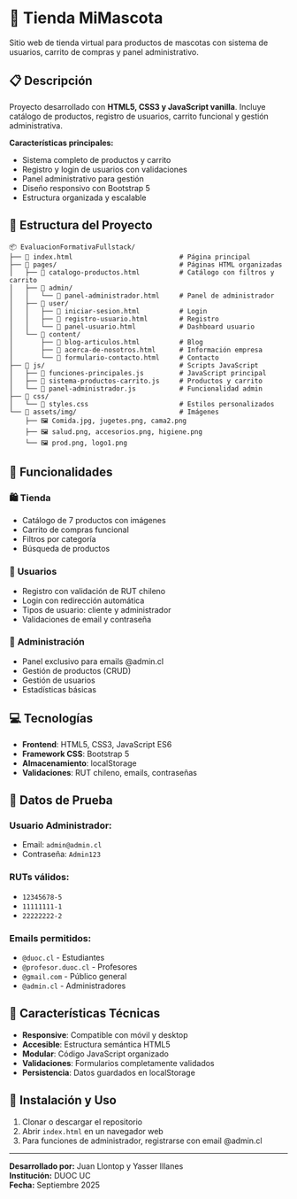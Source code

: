 # 🐾 Tienda MiMascota

Sitio web de tienda virtual para productos de mascotas con sistema de usuarios, carrito de compras y panel administrativo.

## 📋 Descripción

Proyecto desarrollado con **HTML5, CSS3 y JavaScript vanilla**. Incluye catálogo de productos, registro de usuarios, carrito funcional y gestión administrativa.

**Características principales:**
- Sistema completo de productos y carrito
- Registro y login de usuarios con validaciones
- Panel administrativo para gestión
- Diseño responsivo con Bootstrap 5
- Estructura organizada y escalable

## 📁 Estructura del Proyecto

```
📦 EvaluacionFormativaFullstack/
├── 📄 index.html                           # Página principal
├── 📁 pages/                               # Páginas HTML organizadas
│   ├── 📄 catalogo-productos.html          # Catálogo con filtros y carrito
│   ├── 📁 admin/
│   │   └── 📄 panel-administrador.html     # Panel de administrador
│   ├── 📁 user/
│   │   ├── 📄 iniciar-sesion.html          # Login
│   │   ├── 📄 registro-usuario.html        # Registro
│   │   └── 📄 panel-usuario.html           # Dashboard usuario
│   └── 📁 content/
│       ├── 📄 blog-articulos.html          # Blog
│       ├── 📄 acerca-de-nosotros.html      # Información empresa
│       └── 📄 formulario-contacto.html     # Contacto
├── 📁 js/                                  # Scripts JavaScript
│   ├── 📄 funciones-principales.js         # JavaScript principal
│   ├── 📄 sistema-productos-carrito.js     # Productos y carrito
│   └── 📄 panel-administrador.js           # Funcionalidad admin
├── 📁 css/
│   └── 📄 styles.css                       # Estilos personalizados
└── 📁 assets/img/                          # Imágenes
    ├── 🖼️ Comida.jpg, jugetes.png, cama2.png
    ├── 🖼️ salud.png, accesorios.png, higiene.png
    └── 🖼️ prod.png, logo1.png
```

## 🚀 Funcionalidades

### 🛍️ **Tienda**
- Catálogo de 7 productos con imágenes
- Carrito de compras funcional
- Filtros por categoría
- Búsqueda de productos

### 👤 **Usuarios**
- Registro con validación de RUT chileno
- Login con redirección automática
- Tipos de usuario: cliente y administrador
- Validaciones de email y contraseña

### 🔧 **Administración**
- Panel exclusivo para emails @admin.cl
- Gestión de productos (CRUD)
- Gestión de usuarios
- Estadísticas básicas

## 💻 Tecnologías

- **Frontend**: HTML5, CSS3, JavaScript ES6
- **Framework CSS**: Bootstrap 5
- **Almacenamiento**: localStorage
- **Validaciones**: RUT chileno, emails, contraseñas

## 🧪 Datos de Prueba

### **Usuario Administrador:**
- Email: `admin@admin.cl`
- Contraseña: `Admin123`

### **RUTs válidos:**
- `12345678-5`
- `11111111-1`
- `22222222-2`

### **Emails permitidos:**
- `@duoc.cl` - Estudiantes
- `@profesor.duoc.cl` - Profesores
- `@gmail.com` - Público general
- `@admin.cl` - Administradores

## 🎯 Características Técnicas

- **Responsive**: Compatible con móvil y desktop
- **Accesible**: Estructura semántica HTML5
- **Modular**: Código JavaScript organizado
- **Validaciones**: Formularios completamente validados
- **Persistencia**: Datos guardados en localStorage

## 🚀 Instalación y Uso

1. Clonar o descargar el repositorio
2. Abrir `index.html` en un navegador web
3. Para funciones de administrador, registrarse con email @admin.cl

---

**Desarrollado por:** Juan Llontop y Yasser Illanes  
**Institución:** DUOC UC  
**Fecha:** Septiembre 2025